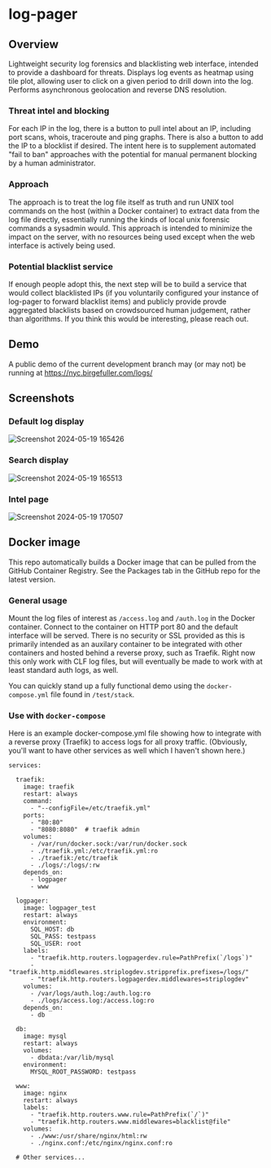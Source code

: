 # log-pager

## Overview
Lightweight security log forensics and blacklisting web interface, intended to
provide a dashboard for threats. Displays log events as heatmap using tile plot,
allowing user to click on a given period to drill down into the log. Performs
asynchronous geolocation and reverse DNS resolution.

### Threat intel and blocking
For each IP in the log, there is a button to pull intel about an IP, including
port scans, whois, traceroute and ping graphs. There is also a button to add the
IP to a blocklist if desired. The intent here is to supplement automated "fail
to ban" approaches with the potential for manual permanent blocking by a human
administrator.

### Approach
The approach is to treat the log file itself as truth and run UNIX tool commands
on the host (within a Docker container) to extract data from the log file
directly, essentially running the kinds of local unix forensic commands a
sysadmin would. This approach is intended to minimize the impact on the server,
with no resources being used except when the web interface is actively being
used.

### Potential blacklist service
If enough people adopt this, the next step will be to build a service that would
collect blacklisted IPs (if you voluntarily configured your instance of
log-pager to forward blacklist items) and publicly provide provde aggregated
blacklists based on crowdsourced human judgement, rather than algorithms. If you
think this would be interesting, please reach out.

## Demo
A public demo of the current development branch may (or may not) be running at
<https://nyc.birgefuller.com/logs/>

## Screenshots

### Default log display
![Screenshot 2024-05-19
165426](https://github.com/jonbirge/logpager/assets/660566/52c76b9b-dc43-480f-a568-02d4b393b41c)

### Search display
![Screenshot 2024-05-19
165513](https://github.com/jonbirge/logpager/assets/660566/4fb13ee7-2e25-4ef3-816d-0cb2d2919363)

### Intel page
![Screenshot 2024-05-19
170507](https://github.com/jonbirge/logpager/assets/660566/ce08c7b3-111e-489b-815d-52241d9d7087)

## Docker image
This repo automatically builds a Docker image that can be pulled from the GitHub
Container Registry. See the Packages tab in the GitHub repo for the latest
version.

### General usage
Mount the log files of interest as `/access.log` and `/auth.log` in the Docker
container. Connect to the container on HTTP port 80 and the default interface
will be served. There is no security or SSL provided as this is primarily
intended as an auxilary container to be integrated with other containers and
hosted behind a reverse proxy, such as Traefik. Right now this only work with
CLF log files, but will eventually be made to work with at least standard auth
logs, as well.

You can quickly stand up a fully functional demo using the `docker-compose.yml`
file found in `/test/stack`.

### Use with `docker-compose`
Here is an example docker-compose.yml file showing how to integrate with a
reverse proxy (Traefik) to access logs for all proxy traffic. (Obviously, you'll
want to have other services as well which I haven't shown here.)
```
services:

  traefik:
    image: traefik
    restart: always
    command:
      - "--configFile=/etc/traefik.yml"
    ports:
      - "80:80"
      - "8080:8080"  # traefik admin
    volumes:
      - /var/run/docker.sock:/var/run/docker.sock
      - ./traefik.yml:/etc/traefik.yml:ro
      - ./traefik:/etc/traefik
      - ./logs/:/logs/:rw
    depends_on:
      - logpager
      - www

  logpager:
    image: logpager_test
    restart: always
    environment:
      SQL_HOST: db
      SQL_PASS: testpass
      SQL_USER: root
    labels:
      - "traefik.http.routers.logpagerdev.rule=PathPrefix(`/logs`)"
      - "traefik.http.middlewares.striplogdev.stripprefix.prefixes=/logs/"
      - "traefik.http.routers.logpagerdev.middlewares=striplogdev"
    volumes:
      - /var/logs/auth.log:/auth.log:ro
      - ./logs/access.log:/access.log:ro
    depends_on:
      - db

  db:
    image: mysql
    restart: always
    volumes:
      - dbdata:/var/lib/mysql
    environment:
      MYSQL_ROOT_PASSWORD: testpass

  www:
    image: nginx
    restart: always
    labels:
      - "traefik.http.routers.www.rule=PathPrefix(`/`)"
      - "traefik.http.routers.www.middlewares=blacklist@file"
    volumes:
      - ./www:/usr/share/nginx/html:rw
      - ./nginx.conf:/etc/nginx/nginx.conf:ro

  # Other services...
```
